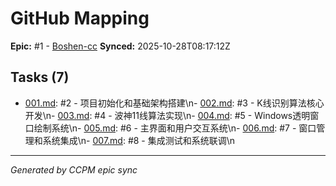 # GitHub Mapping

**Epic:** #1 - [Boshen-cc](https://github.com/mattdog2024/Boshen-cc/issues/1)
**Synced:** 2025-10-28T08:17:12Z

## Tasks (7)

- [001.md](.claude/epics/Boshen-cc/001.md): #2 - 项目初始化和基础架构搭建\n- [002.md](.claude/epics/Boshen-cc/002.md): #3 - K线识别算法核心开发\n- [003.md](.claude/epics/Boshen-cc/003.md): #4 - 波神11线算法实现\n- [004.md](.claude/epics/Boshen-cc/004.md): #5 - Windows透明窗口绘制系统\n- [005.md](.claude/epics/Boshen-cc/005.md): #6 - 主界面和用户交互系统\n- [006.md](.claude/epics/Boshen-cc/006.md): #7 - 窗口管理和系统集成\n- [007.md](.claude/epics/Boshen-cc/007.md): #8 - 集成测试和系统联调\n

---

*Generated by CCPM epic sync*
